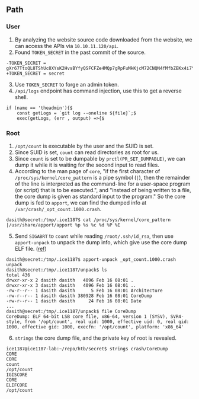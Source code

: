 ## Path
### User
1. By analyzing the website source code downloaded from the website, we can access the APIs via `10.10.11.120/api`.
2. Found `TOKEN_SECRET` in the past commit of the source.
```
-TOKEN_SECRET = gXr67TtoQL8TShUc8XYsK2HvsBYfyQSFCFZe4MQp7gRpFuMkKjcM72CNQN4fMfbZEKx4i7YiWuNAkmuTcdEriCMm9vPAYkhpwPTiuVwVhvwE
+TOKEN_SECRET = secret
```
3. Use `TOKEN_SECRET` to forge an admin token.
4. `/api/logs` endpoint has command injection, use this to get a reverse shell.
```
if (name == 'theadmin'){$
    const getLogs = `git log --oneline ${file}`;$
    exec(getLogs, (err , output) =>{$
```

### Root
1. `/opt/count` is executable by the user and the SUID is set.
2. Since SUID is set, `count` can read directories as root for us.
3. Since `count` is set to be dumpable by `prctl(PR_SET_DUMPABLE)`, we can dump it while it is waiting for the second input to read files.
4. According to the man page of `core`, "if the first character of `/proc/sys/kernel/core_pattern` is a pipe symbol (`|`), then the remainder of the line is interpreted as the command-line for a user-space program (or script) that is to be executed.", and "instead of being written to a file, the core dump is given as standard input to the program." So the core dump is fed to `apport`, we can find the dumped info at `/var/crash/_opt_count.1000.crash`.
```
dasith@secret:/tmp/.ice1187$ cat /proc/sys/kernel/core_pattern
|/usr/share/apport/apport %p %s %c %d %P %E
```
5. Send `SIGABRT` to `count` while reading `/root/.ssh/id_rsa`, then use `apport-unpack` to unpack the dump info, which give use the core dump ELF file. ([ref](https://askubuntu.com/questions/434431/how-can-i-read-a-crash-file-from-var-crash))
```
dasith@secret:/tmp/.ice1187$ apport-unpack _opt_count.1000.crash unpack
dasith@secret:/tmp/.ice1187/unpack$ ls
total 436
drwxr-xr-x 2 dasith dasith   4096 Feb 16 08:01 .
drwxr-xr-x 3 dasith dasith   4096 Feb 16 08:01 ..
-rw-r--r-- 1 dasith dasith      5 Feb 16 08:01 Architecture
-rw-r--r-- 1 dasith dasith 380928 Feb 16 08:01 CoreDump
-rw-r--r-- 1 dasith dasith     24 Feb 16 08:01 Date
...
dasith@secret:/tmp/.ice1187/unpack$ file CoreDump
CoreDump: ELF 64-bit LSB core file, x86-64, version 1 (SYSV), SVR4-style, from '/opt/count', real uid: 1000, effective uid: 0, real gid: 1000, effective gid: 1000, execfn: '/opt/count', platform: 'x86_64'
```
6. `strings` the core dump file, and the private key of root is revealed.
```
ice1187@ice1187-lab:~/repo/htb/secret$ strings crash/CoreDump
CORE
CORE
count
/opt/count
IGISCORE
CORE
ELIFCORE
/opt/count
```
